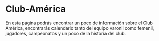 # Club-América
En esta página podrás encontrar un poco de información sobre el Club América, encontrarás calendario tanto del equipo varonil como femenil, jugadores, campeonatos y un poco de la historia del club.

